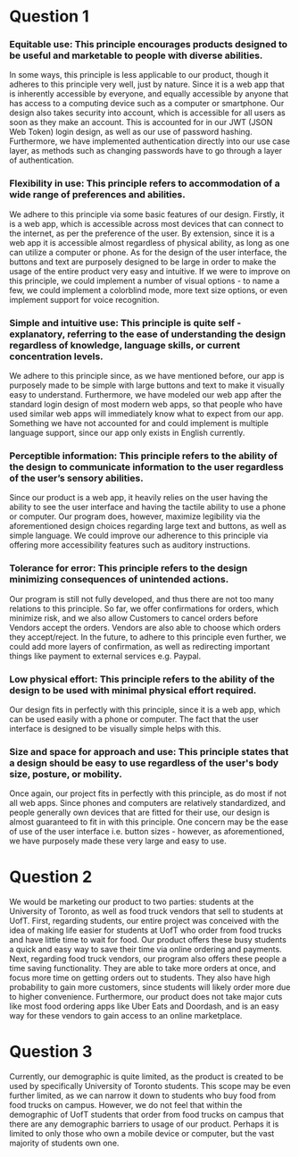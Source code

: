 # Question 1
### Equitable use: This principle encourages products designed to be useful and marketable to people with diverse abilities.

In some ways, this principle is less applicable to our product, though it adheres to this principle very well, just by nature. Since it is a web app that is inherently accessible by everyone, and equally accessible by anyone that has access to a computing device such as a computer or smartphone. Our design also takes security into account, which is accessible for all users as soon as they make an account. This is accounted for in our JWT (JSON Web Token) login design, as well as our use of password hashing. Furthermore, we have implemented authentication directly into our use case layer, as methods such as changing passwords have to go through a layer of authentication.

### Flexibility in use: This principle refers to accommodation of a wide range of preferences and abilities. 

We adhere to this principle via some basic features of our design. Firstly, it is a web app, which is accessible across most devices that can connect to the internet, as per the preference of the user. By extension, since it is a web app it is accessible almost regardless of physical ability, as long as one can utilize a computer or phone. As for the design of the user interface, the buttons and text are purposely designed to be large in order to make the usage of the entire product very easy and intuitive. If we were to improve on this principle, we could implement a number of visual options - to name a few, we could implement a colorblind mode, more text size options, or even implement support for voice recognition.

### Simple and intuitive use: This principle is quite self - explanatory, referring to the ease of understanding the design regardless of knowledge, language skills, or current concentration levels.

We adhere to this principle since, as we have mentioned before, our app is purposely made to be simple with large buttons and text to make it visually easy to understand. Furthermore, we have modeled our web app after the standard login design of most modern web apps, so that people who have used similar web apps will immediately know what to expect from our app. Something we have not accounted for and could implement is multiple language support, since our app only exists in English currently.

### Perceptible information: This principle refers to the ability of the design to communicate information to the user regardless of the user’s sensory abilities.

Since our product is a web app, it heavily relies on the user having the ability to see the user interface and having the tactile ability to use a phone or computer. Our program does, however, maximize legibility via the aforementioned design choices regarding large text and buttons, as well as simple language. We could improve our adherence to this principle via offering more accessibility features such as auditory instructions.

### Tolerance for error: This principle refers to the design minimizing consequences of unintended actions.

Our program is still not fully developed, and thus there are not too many relations to this principle. So far, we offer confirmations for orders, which minimize risk, and we also allow Customers to cancel orders before Vendors accept the orders. Vendors are also able to choose which orders they accept/reject. In the future, to adhere to this principle even further, we could add more layers of confirmation, as well as redirecting important things like payment to external services e.g. Paypal.

### Low physical effort: This principle refers to the ability of the design to be used with minimal physical effort required.

Our design fits in perfectly with this principle, since it is a web app, which can be used easily with a phone or computer. The fact that the user interface is designed to be visually simple helps with this.

### Size and space for approach and use: This principle states that a design should be easy to use regardless of the user's body size, posture, or mobility.
Once again, our project fits in perfectly with this principle, as do most if not all web apps. Since phones and computers are relatively standardized, and people generally own devices that are fitted for their use, our design is almost guaranteed to fit in with this principle. One concern may be the ease of use of the user interface i.e. button sizes - however, as aforementioned, we have purposely made these very large and easy to use.

# Question 2

We would be marketing our product to two parties: students at the University of Toronto, as well as food truck vendors that sell to students at UofT. First, regarding students, our entire project was conceived with the idea of making life easier for students at UofT who order from food trucks and have little time to wait for food. Our product offers these busy students a quick and easy way to save their time via online ordering and payments. Next, regarding food truck vendors, our program also offers these people a time saving functionality. They are able to take more orders at once, and focus more time on getting orders out to students. They also have high probability to gain more customers, since students will likely order more due to higher convenience. Furthermore, our product does not take major cuts like most food ordering apps like Uber Eats and Doordash, and is an easy way for these vendors to gain access to an online marketplace.

# Question 3

Currently, our demographic is quite limited, as the product is created to be used by specifically University of Toronto students. This scope may be even further limited, as we can narrow it down to students who buy food from food trucks on campus. However, we do not feel that within the demographic of UofT students that order from food trucks on campus that there are any demographic barriers to usage of our product. Perhaps it is limited to only those who own a mobile device or computer, but the vast majority of students own one.
